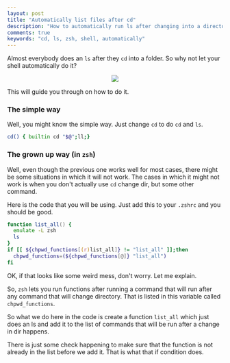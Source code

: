 ```yaml
---
layout: post
title: "Automatically list files after cd"
description: "How to automatically run ls after changing into a directory in zsh"
comments: true
keywords: "cd, ls, zsh, shell, automatically"
---
```



Almost everybody does an `ls` after they `cd` into a folder.
So why not let your shell automatically do it?


<p align="center">
  <img src="https://i.imgur.com/00UyQyj.png">
</p>

This will guide you through on how to do it.

### The simple way

Well, you might know the simple way.
Just change `cd` to do `cd` and `ls`.

```zsh
cd() { builtin cd "$@";ll;}
```


### The grown up way (in `zsh`)

Well, even though the previous one works well for most cases, there might be some situations in which it will not work.
The cases in which it might not work is when you don't actually use `cd` change dir, but some other command.


Here is the code that you will be using. Just add this to your `.zshrc` and you should be good.

```zsh
function list_all() {
  emulate -L zsh
  ls
}
if [[ ${chpwd_functions[(r)list_all]} != "list_all" ]];then
  chpwd_functions=(${chpwd_functions[@]} "list_all")
fi
```

OK, if that looks like some weird mess, don't worry. Let me explain.

So, `zsh` lets you run functions after running a command that will run after any command that will change directory.
That is listed in this variable called `chpwd_functions`.

So what we do here in the code is create a function `list_all` which just does an ls and add it to the list of commands
that will be run after a change in dir happens.

There is just some check happening to make sure that the function is not already in the list before we add it. That is
what that if condition does.
